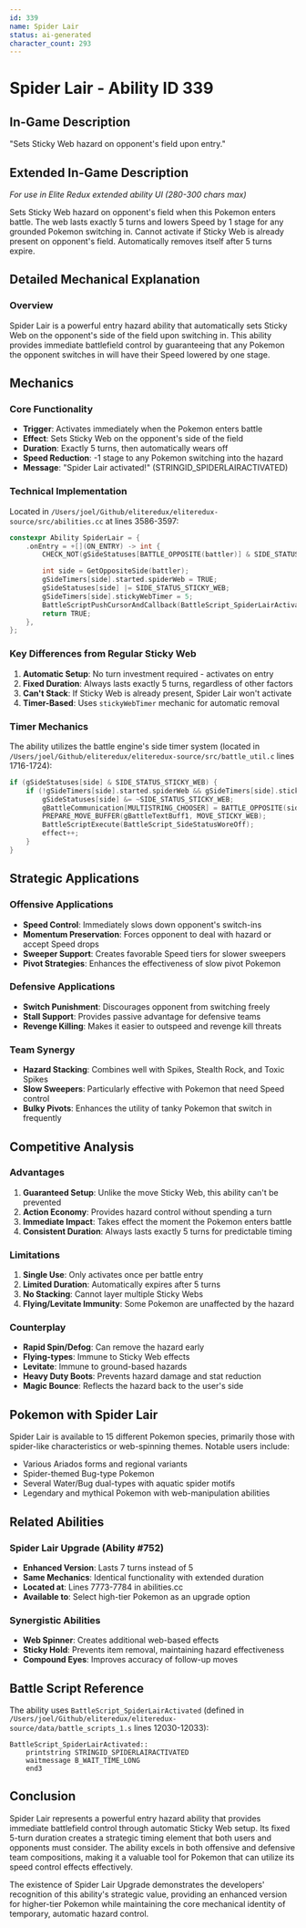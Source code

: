 ```yaml
---
id: 339
name: Spider Lair
status: ai-generated
character_count: 293
---
```


# Spider Lair - Ability ID 339

## In-Game Description
"Sets Sticky Web hazard on opponent's field upon entry."

## Extended In-Game Description
*For use in Elite Redux extended ability UI (280-300 chars max)*

Sets Sticky Web hazard on opponent's field when this Pokemon enters battle. The web lasts exactly 5 turns and lowers Speed by 1 stage for any grounded Pokemon switching in. Cannot activate if Sticky Web is already present on opponent's field. Automatically removes itself after 5 turns expire.

## Detailed Mechanical Explanation

### Overview

Spider Lair is a powerful entry hazard ability that automatically sets Sticky Web on the opponent's side of the field upon switching in. This ability provides immediate battlefield control by guaranteeing that any Pokemon the opponent switches in will have their Speed lowered by one stage.

## Mechanics

### Core Functionality
- **Trigger**: Activates immediately when the Pokemon enters battle
- **Effect**: Sets Sticky Web on the opponent's side of the field
- **Duration**: Exactly 5 turns, then automatically wears off
- **Speed Reduction**: -1 stage to any Pokemon switching into the hazard
- **Message**: "Spider Lair activated!" (STRINGID_SPIDERLAIRACTIVATED)

### Technical Implementation
Located in `/Users/joel/Github/eliteredux/eliteredux-source/src/abilities.cc` at lines 3586-3597:

```cpp
constexpr Ability SpiderLair = {
    .onEntry = +[](ON_ENTRY) -> int {
        CHECK_NOT(gSideStatuses[BATTLE_OPPOSITE(battler)] & SIDE_STATUS_STICKY_WEB)

        int side = GetOppositeSide(battler);
        gSideTimers[side].started.spiderWeb = TRUE;
        gSideStatuses[side] |= SIDE_STATUS_STICKY_WEB;
        gSideTimers[side].stickyWebTimer = 5;
        BattleScriptPushCursorAndCallback(BattleScript_SpiderLairActivated);
        return TRUE;
    },
};
```

### Key Differences from Regular Sticky Web
1. **Automatic Setup**: No turn investment required - activates on entry
2. **Fixed Duration**: Always lasts exactly 5 turns, regardless of other factors
3. **Can't Stack**: If Sticky Web is already present, Spider Lair won't activate
4. **Timer-Based**: Uses `stickyWebTimer` mechanic for automatic removal

### Timer Mechanics
The ability utilizes the battle engine's side timer system (located in `/Users/joel/Github/eliteredux/eliteredux-source/src/battle_util.c` lines 1716-1724):

```c
if (gSideStatuses[side] & SIDE_STATUS_STICKY_WEB) {
    if (!gSideTimers[side].started.spiderWeb && gSideTimers[side].stickyWebTimer && --gSideTimers[side].stickyWebTimer == 0) {
        gSideStatuses[side] &= ~SIDE_STATUS_STICKY_WEB;
        gBattleCommunication[MULTISTRING_CHOOSER] = BATTLE_OPPOSITE(side);
        PREPARE_MOVE_BUFFER(gBattleTextBuff1, MOVE_STICKY_WEB);
        BattleScriptExecute(BattleScript_SideStatusWoreOff);
        effect++;
    }
}
```

## Strategic Applications

### Offensive Applications
- **Speed Control**: Immediately slows down opponent's switch-ins
- **Momentum Preservation**: Forces opponent to deal with hazard or accept Speed drops
- **Sweeper Support**: Creates favorable Speed tiers for slower sweepers
- **Pivot Strategies**: Enhances the effectiveness of slow pivot Pokemon

### Defensive Applications
- **Switch Punishment**: Discourages opponent from switching freely
- **Stall Support**: Provides passive advantage for defensive teams
- **Revenge Killing**: Makes it easier to outspeed and revenge kill threats

### Team Synergy
- **Hazard Stacking**: Combines well with Spikes, Stealth Rock, and Toxic Spikes
- **Slow Sweepers**: Particularly effective with Pokemon that need Speed control
- **Bulky Pivots**: Enhances the utility of tanky Pokemon that switch in frequently

## Competitive Analysis

### Advantages
1. **Guaranteed Setup**: Unlike the move Sticky Web, this ability can't be prevented
2. **Action Economy**: Provides hazard control without spending a turn
3. **Immediate Impact**: Takes effect the moment the Pokemon enters battle
4. **Consistent Duration**: Always lasts exactly 5 turns for predictable timing

### Limitations
1. **Single Use**: Only activates once per battle entry
2. **Limited Duration**: Automatically expires after 5 turns
3. **No Stacking**: Cannot layer multiple Sticky Webs
4. **Flying/Levitate Immunity**: Some Pokemon are unaffected by the hazard

### Counterplay
- **Rapid Spin/Defog**: Can remove the hazard early
- **Flying-types**: Immune to Sticky Web effects
- **Levitate**: Immune to ground-based hazards
- **Heavy Duty Boots**: Prevents hazard damage and stat reduction
- **Magic Bounce**: Reflects the hazard back to the user's side

## Pokemon with Spider Lair

Spider Lair is available to 15 different Pokemon species, primarily those with spider-like characteristics or web-spinning themes. Notable users include:

- Various Ariados forms and regional variants
- Spider-themed Bug-type Pokemon
- Several Water/Bug dual-types with aquatic spider motifs
- Legendary and mythical Pokemon with web-manipulation abilities

## Related Abilities

### Spider Lair Upgrade (Ability #752)
- **Enhanced Version**: Lasts 7 turns instead of 5
- **Same Mechanics**: Identical functionality with extended duration
- **Located at**: Lines 7773-7784 in abilities.cc
- **Available to**: Select high-tier Pokemon as an upgrade option

### Synergistic Abilities
- **Web Spinner**: Creates additional web-based effects
- **Sticky Hold**: Prevents item removal, maintaining hazard effectiveness
- **Compound Eyes**: Improves accuracy of follow-up moves

## Battle Script Reference

The ability uses `BattleScript_SpiderLairActivated` (defined in `/Users/joel/Github/eliteredux/eliteredux-source/data/battle_scripts_1.s` lines 12030-12033):

```assembly
BattleScript_SpiderLairActivated::
	printstring STRINGID_SPIDERLAIRACTIVATED
	waitmessage B_WAIT_TIME_LONG
	end3
```

## Conclusion

Spider Lair represents a powerful entry hazard ability that provides immediate battlefield control through automatic Sticky Web setup. Its fixed 5-turn duration creates a strategic timing element that both users and opponents must consider. The ability excels in both offensive and defensive team compositions, making it a valuable tool for Pokemon that can utilize its speed control effects effectively.

The existence of Spider Lair Upgrade demonstrates the developers' recognition of this ability's strategic value, providing an enhanced version for higher-tier Pokemon while maintaining the core mechanical identity of temporary, automatic hazard control.